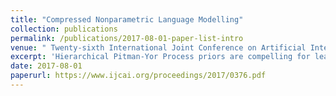 ```yaml
---
title: "Compressed Nonparametric Language Modelling"
collection: publications
permalink: /publications/2017-08-01-paper-list-intro
venue: " Twenty-sixth International Joint Conference on Artificial Intelligence (IJCAI)"
excerpt: 'Hierarchical Pitman-Yor Process priors are compelling for learning language models, outperforming point-estimate based methods. However, these models remain unpopular due to computational and statistical inference issues, such as memory and time usage, as well as poor mixing of sampler. In this work we propose a novel framework which represents the HPYP model compactly using compressed suffix trees. Then, we develop an efficient approximate inference scheme in this framework that has a much lower memory footprint compared to full HPYP and is fast in the inference time. The experimental results illustrate that our model can be built on significantly larger datasets compared to previous HPYP models, while being several orders of magnitudes smaller, fast for training and inference, and outperforming the perplexity of the state-of-the-art Modified Kneser-Ney count-based LM smoothing by up to 15%.'
date: 2017-08-01
paperurl: https://www.ijcai.org/proceedings/2017/0376.pdf
---
```

